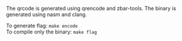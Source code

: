 The qrcode is generated using qrencode and zbar-tools.
The binary is generated using nasm and clang.

To generate flag: `make encode`  
To compile only the binary: `make flag`  
